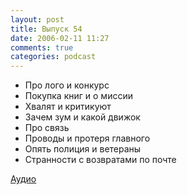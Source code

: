 ```yaml
---
layout: post
title: Выпуск 54
date: 2006-02-11 11:27
comments: true
categories: podcast
---
```


- Про лого и конкурс
- Покупка книг и о миссии
- Хвалят и критикуют
- Зачем зум и какой движок
- Про связь
- Проводы и протеря главного
- Опять полиция и ветераны
- Странности с возвратами по почте

[Аудио](https://podcast.umputun.com/media/ump_podcast54.mp3)
<audio src="https://podcast.umputun.com/media/ump_podcast54.mp3" preload="none">